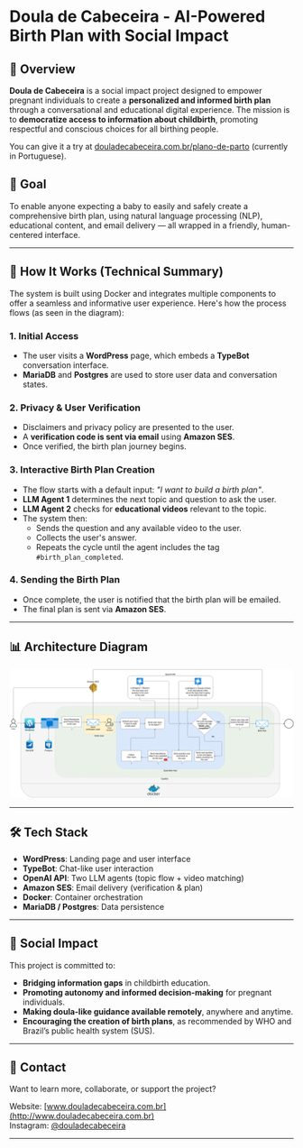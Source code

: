 # Doula de Cabeceira - AI-Powered Birth Plan with Social Impact

## 🌱 Overview

**Doula de Cabeceira** is a social impact project designed to empower pregnant individuals to create a **personalized and informed birth plan** through a conversational and educational digital experience. The mission is to **democratize access to information about childbirth**, promoting respectful and conscious choices for all birthing people.

You can give it a try at [douladecabeceira.com.br/plano-de-parto](http://www.douladecabeceira.com.br/plano-de-parto) (currently in Portuguese).

## 🎯 Goal

To enable anyone expecting a baby to easily and safely create a comprehensive birth plan, using natural language processing (NLP), educational content, and email delivery — all wrapped in a friendly, human-centered interface.

---

## 🧠 How It Works (Technical Summary)

The system is built using Docker and integrates multiple components to offer a seamless and informative user experience. Here's how the process flows (as seen in the diagram):

### 1. **Initial Access**
- The user visits a **WordPress** page, which embeds a **TypeBot** conversation interface.
- **MariaDB** and **Postgres** are used to store user data and conversation states.

### 2. **Privacy & User Verification**
- Disclaimers and privacy policy are presented to the user.
- A **verification code is sent via email** using **Amazon SES**.
- Once verified, the birth plan journey begins.

### 3. **Interactive Birth Plan Creation**
- The flow starts with a default input: _"I want to build a birth plan"_.
- **LLM Agent 1** determines the next topic and question to ask the user.
- **LLM Agent 2** checks for **educational videos** relevant to the topic.
- The system then:
  - Sends the question and any available video to the user.
  - Collects the user's answer.
  - Repeats the cycle until the agent includes the tag `#birth_plan_completed`.

### 4. **Sending the Birth Plan**
- Once complete, the user is notified that the birth plan will be emailed.
- The final plan is sent via **Amazon SES**.

---

## 📊 Architecture Diagram

![Architecture Diagram](Screenshots/Birth-Plan-architecture.png)

---

## 🛠️ Tech Stack

- **WordPress**: Landing page and user interface
- **TypeBot**: Chat-like user interaction
- **OpenAI API**: Two LLM agents (topic flow + video matching)
- **Amazon SES**: Email delivery (verification & plan)
- **Docker**: Container orchestration
- **MariaDB / Postgres**: Data persistence

---

## 💜 Social Impact

This project is committed to:

- **Bridging information gaps** in childbirth education.
- **Promoting autonomy and informed decision-making** for pregnant individuals.
- **Making doula-like guidance available remotely**, anywhere and anytime.
- **Encouraging the creation of birth plans**, as recommended by WHO and Brazil’s public health system (SUS).

---

## 📩 Contact

Want to learn more, collaborate, or support the project?

Website: [www.douladecabeceira.com.br](http://www.douladecabeceira.com.br)  
Instagram: [@douladecabeceira](https://www.instagram.com/douladecabeceira)

---
